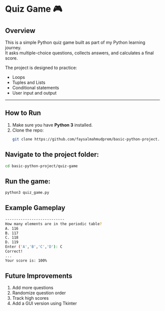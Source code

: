 # Quiz Game 🎮  

## Overview  
This is a simple Python quiz game built as part of my Python learning journey.  
It asks multiple-choice questions, collects answers, and calculates a final score.  

The project is designed to practice:  
- Loops  
- Tuples and Lists  
- Conditional statements  
- User input and output  

---

## How to Run  
1. Make sure you have **Python 3** installed.  
2. Clone the repo:  
   ```bash
   git clone https://github.com/faysalmahmudprem/basic-python-project.git

   
## Navigate to the project folder:
```bash
cd basic-python-project/quiz-game
```
## Run the game:
```bash
python3 quiz_game.py
```
## Example Gameplay
```bash
---------------------------
How many elements are in the periodic table?
A. 116
B. 117
C. 118
D. 119
Enter ('A','B','C','D'): C
Correct!
...
Your score is: 100%
```

## Future Improvements

1. Add more questions
2. Randomize question order
3. Track high scores
4. Add a GUI version using Tkinter
